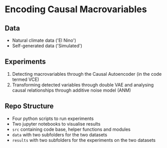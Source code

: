 # Encoding Causal Macrovariables

## Data
- Natural climate data ('El Nino')
- Self-generated data ('Simulated')

## Experiments
1. Detecting macrovariables through the Causal Autoencoder (in the code termed VCE)
2. Transforming detected variables through double VAE and analysing causal relationships through additive noise model (ANM)

## Repo Structure
- Four python scripts to run experiments
- Two jupyter notebooks to visualise results
- `src` containing code base, helper functions and modules
- `data` with two subfolders for the two datasets
- `results` with two subfolders for the experiments on the two datasets
